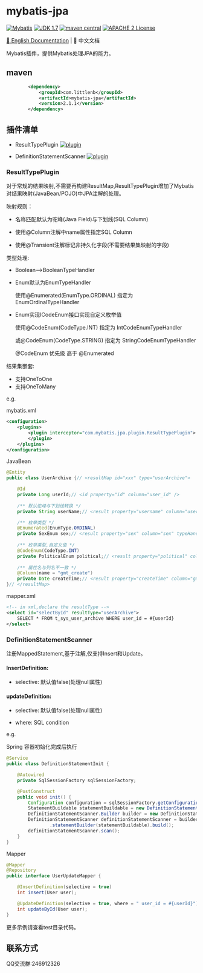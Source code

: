 # mybatis-jpa

[![Mybatis](https://img.shields.io/badge/mybatis-3.4.x-brightgreen.svg)](https://maven-badges.herokuapp.com/maven-central/org.mybatis/mybatis)
[![JDK 1.7](https://img.shields.io/badge/JDK-1.7-green.svg)]()
[![maven central](https://img.shields.io/badge/version-2.1.01-brightgreen.svg)](http://search.maven.org/#artifactdetails%7Ccom.github.cnsvili%7Cmybatis-jpa%7C2.1.1%7C)
[![APACHE 2 License](https://img.shields.io/badge/license-Apache2-blue.svg?style=flat)](LICENSE)

[:book: English Documentation](README-EN.md) | :book: 中文文档

Mybatis插件，提供Mybatis处理JPA的能力。

## maven

```xml
        <dependency>
            <groupId>com.littlenb</groupId>
            <artifactId>mybatis-jpa</artifactId>
            <version>2.1.1</version>
        </dependency>
```

## 插件清单

+ ResultTypePlugin [![plugin](https://img.shields.io/badge/plugin-resolved-green.svg)]()

+ DefinitionStatementScanner [![plugin](https://img.shields.io/badge/plugin-resolved-green.svg)]()

### ResultTypePlugin

对于常规的结果映射,不需要再构建ResultMap,ResultTypePlugin增加了Mybatis对结果映射(JavaBean/POJO)中JPA注解的处理。

映射规则：

+ 名称匹配默认为驼峰(Java Field)与下划线(SQL Column)

+ 使用@Column注解中name属性指定SQL Column

+ 使用@Transient注解标记非持久化字段(不需要结果集映射的字段)

类型处理:

+ Boolean-->BooleanTypeHandler

+ Enum默认为EnumTypeHandler

  使用@Enumerated(EnumType.ORDINAL) 指定为 EnumOrdinalTypeHandler

+ Enum实现ICodeEnum接口实现自定义枚举值

  使用@CodeEnum(CodeType.INT) 指定为 IntCodeEnumTypeHandler
  
  或@CodeEnum(CodeType.STRING) 指定为 StringCodeEnumTypeHandler
  
  @CodeEnum 优先级 高于 @Enumerated

结果集嵌套:

+ 支持OneToOne
+ 支持OneToMany

e.g.

mybatis.xml

```xml
<configuration>
    <plugins>
		<plugin interceptor="com.mybatis.jpa.plugin.ResultTypePlugin">
		</plugin>
	</plugins>
</configuration>
```

JavaBean

```JAVA
@Entity
public class UserArchive {// <resultMap id="xxx" type="userArchive">

    @Id
    private Long userId;// <id property="id" column="user_id" />
                           
    /** 默认驼峰与下划线转换 */
    private String userName;// <result property="username" column="user_name"/>

    /** 枚举类型 */
    @Enumerated(EnumType.ORDINAL)
    private SexEnum sex;// <result property="sex" column="sex" typeHandler=EnumOrdinalTypeHandler/>
    
    /** 枚举类型,自定义值 */
    @CodeEnum(CodeType.INT)
    private PoliticalEnum political;// <result property="political" column="political" typeHandler=IntCodeEnumTypeHandler/>
    
    /** 属性名与列名不一致 */
    @Column(name = "gmt_create")
    private Date createTime;// <result property="createTime" column="gmt_create"/>
}// </resultMap>
```

mapper.xml

```xml
<!-- in xml,declare the resultType -->
<select id="selectById" resultType="userArchive">
	SELECT * FROM t_sys_user_archive WHERE user_id = #{userId}
</select>
```

### DefinitionStatementScanner

注册MappedStatement,基于注解,仅支持Insert和Update。

#### InsertDefinition:

+ selective: 默认值false(处理null属性)

#### updateDefinition:

+ selective: 默认值false(处理null属性)

+ where: SQL condition

e.g.

Spring 容器初始化完成后执行

```java
@Service
public class DefinitionStatementInit {

    @Autowired
    private SqlSessionFactory sqlSessionFactory;

    @PostConstruct
    public void init() {
        Configuration configuration = sqlSessionFactory.getConfiguration();
        StatementBuildable statementBuildable = new DefinitionStatementBuilder(configuration);
        DefinitionStatementScanner.Builder builder = new DefinitionStatementScanner.Builder();
        DefinitionStatementScanner definitionStatementScanner = builder.configuration(configuration).basePackages(new String[]{"com.mybatis.jpa.mapper"})
                .statementBuilder(statementBuildable).build();
        definitionStatementScanner.scan();
    }
}
```

Mapper

```Java
@Mapper
@Repository
public interface UserUpdateMapper {

    @InsertDefinition(selective = true)
    int insert(User user);

    @UpdateDefinition(selective = true, where = " user_id = #{userId}")
    int updateById(User user);
}
```

更多示例请查看test目录代码。

## 联系方式
QQ交流群:246912326
